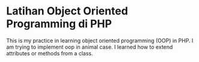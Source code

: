 # Latihan Object Oriented Programming di PHP 

This is my practice in learning object oriented programming (OOP) in PHP. I am trying to implement oop in animal case. I learned how to extend attributes or methods from a class.
